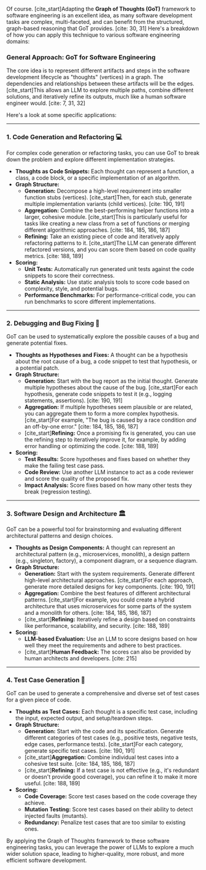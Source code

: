 Of course. [cite_start]Adapting the **Graph of Thoughts (GoT)** framework to software engineering is an excellent idea, as many software development tasks are complex, multi-faceted, and can benefit from the structured, graph-based reasoning that GoT provides. [cite: 30, 31] Here's a breakdown of how you can apply this technique to various software engineering domains:

### General Approach: GoT for Software Engineering

The core idea is to represent different artifacts and steps in the software development lifecycle as "thoughts" (vertices) in a graph. The dependencies and relationships between these artifacts will be the edges. [cite_start]This allows an LLM to explore multiple paths, combine different solutions, and iteratively refine its outputs, much like a human software engineer would. [cite: 7, 31, 32]

Here's a look at some specific applications:

---

### 1. Code Generation and Refactoring 💻

For complex code generation or refactoring tasks, you can use GoT to break down the problem and explore different implementation strategies.

* **Thoughts as Code Snippets:** Each thought can represent a function, a class, a code block, or a specific implementation of an algorithm.
* **Graph Structure:**
    * **Generation:** Decompose a high-level requirement into smaller function stubs (vertices). [cite_start]Then, for each stub, generate multiple implementation variants (child vertices). [cite: 190, 191]
    * **Aggregation:** Combine the best-performing helper functions into a larger, cohesive module. [cite_start]This is particularly useful for tasks like creating a new class from a set of functions or merging different algorithmic approaches. [cite: 184, 185, 186, 187]
    * **Refining:** Take an existing piece of code and iteratively apply refactoring patterns to it. [cite_start]The LLM can generate different refactored versions, and you can score them based on code quality metrics. [cite: 188, 189]
* **Scoring:**
    * **Unit Tests:** Automatically run generated unit tests against the code snippets to score their correctness.
    * **Static Analysis:** Use static analysis tools to score code based on complexity, style, and potential bugs.
    * **Performance Benchmarks:** For performance-critical code, you can run benchmarks to score different implementations.

---

### 2. Debugging and Bug Fixing 🐞

GoT can be used to systematically explore the possible causes of a bug and generate potential fixes.

* **Thoughts as Hypotheses and Fixes:** A thought can be a hypothesis about the root cause of a bug, a code snippet to test that hypothesis, or a potential patch.
* **Graph Structure:**
    * **Generation:** Start with the bug report as the initial thought. Generate multiple hypotheses about the cause of the bug. [cite_start]For each hypothesis, generate code snippets to test it (e.g., logging statements, assertions). [cite: 190, 191]
    * **Aggregation:** If multiple hypotheses seem plausible or are related, you can aggregate them to form a more complex hypothesis. [cite_start]For example, "The bug is caused by a race condition *and* an off-by-one error." [cite: 184, 185, 186, 187]
    * [cite_start]**Refining:** Once a promising fix is generated, you can use the refining step to iteratively improve it, for example, by adding error handling or optimizing the code. [cite: 188, 189]
* **Scoring:**
    * **Test Results:** Score hypotheses and fixes based on whether they make the failing test case pass.
    * **Code Review:** Use another LLM instance to act as a code reviewer and score the quality of the proposed fix.
    * **Impact Analysis:** Score fixes based on how many other tests they break (regression testing).

---

### 3. Software Design and Architecture 🏛️

GoT can be a powerful tool for brainstorming and evaluating different architectural patterns and design choices.

* **Thoughts as Design Components:** A thought can represent an architectural pattern (e.g., microservices, monolith), a design pattern (e.g., singleton, factory), a component diagram, or a sequence diagram.
* **Graph Structure:**
    * **Generation:** Start with the system requirements. Generate different high-level architectural approaches. [cite_start]For each approach, generate more detailed designs for key components. [cite: 190, 191]
    * **Aggregation:** Combine the best features of different architectural patterns. [cite_start]For example, you could create a hybrid architecture that uses microservices for some parts of the system and a monolith for others. [cite: 184, 185, 186, 187]
    * [cite_start]**Refining:** Iteratively refine a design based on constraints like performance, scalability, and security. [cite: 188, 189]
* **Scoring:**
    * **LLM-based Evaluation:** Use an LLM to score designs based on how well they meet the requirements and adhere to best practices.
    * [cite_start]**Human Feedback:** The scores can also be provided by human architects and developers. [cite: 215]

---

### 4. Test Case Generation 🧪

GoT can be used to generate a comprehensive and diverse set of test cases for a given piece of code.

* **Thoughts as Test Cases:** Each thought is a specific test case, including the input, expected output, and setup/teardown steps.
* **Graph Structure:**
    * **Generation:** Start with the code and its specification. Generate different categories of test cases (e.g., positive tests, negative tests, edge cases, performance tests). [cite_start]For each category, generate specific test cases. [cite: 190, 191]
    * [cite_start]**Aggregation:** Combine individual test cases into a cohesive test suite. [cite: 184, 185, 186, 187]
    * [cite_start]**Refining:** If a test case is not effective (e.g., it's redundant or doesn't provide good coverage), you can refine it to make it more useful. [cite: 188, 189]
* **Scoring:**
    * **Code Coverage:** Score test cases based on the code coverage they achieve.
    * **Mutation Testing:** Score test cases based on their ability to detect injected faults (mutants).
    * **Redundancy:** Penalize test cases that are too similar to existing ones.

By applying the Graph of Thoughts framework to these software engineering tasks, you can leverage the power of LLMs to explore a much wider solution space, leading to higher-quality, more robust, and more efficient software development.